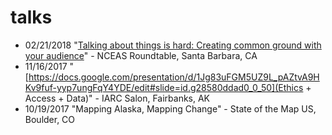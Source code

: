 # talks
* 02/21/2018 "[Talking about things is hard: Creating common ground with your audience](https://docs.google.com/presentation/d/1l6rpvGgQ4h6AnxwQJl8BlrKowc1CcOlBb9PEfhqP0Ek/edit?usp=sharing)" - NCEAS Roundtable, Santa Barbara, CA
* 11/16/2017 "[https://docs.google.com/presentation/d/1Jg83uFGM5UZ9L_pAZtvA9HKv9fuf-yyp7ungFqY4YDE/edit#slide=id.g28580ddad0_0_50](Ethics + Access + Data)" - IARC Salon, Fairbanks, AK 
* 10/19/2017 "Mapping Alaska, Mapping Change" - State of the Map US, Boulder, CO 
